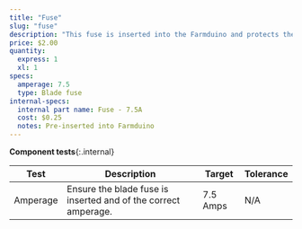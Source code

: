 ```yaml
---
title: "Fuse"
slug: "fuse"
description: "This fuse is inserted into the Farmduino and protects the system from power surges."
price: $2.00
quantity:
  express: 1
  xl: 1
specs:
  amperage: 7.5
  type: Blade fuse
internal-specs:
  internal part name: Fuse - 7.5A
  cost: $0.25
  notes: Pre-inserted into Farmduino
---
```


**Component tests**{:.internal}

|Test         |Description  |Target       |Tolerance    |
|-------------|-------------|-------------|-------------|
|Amperage     |Ensure the blade fuse is inserted and of the correct amperage.|7.5 Amps|N/A
